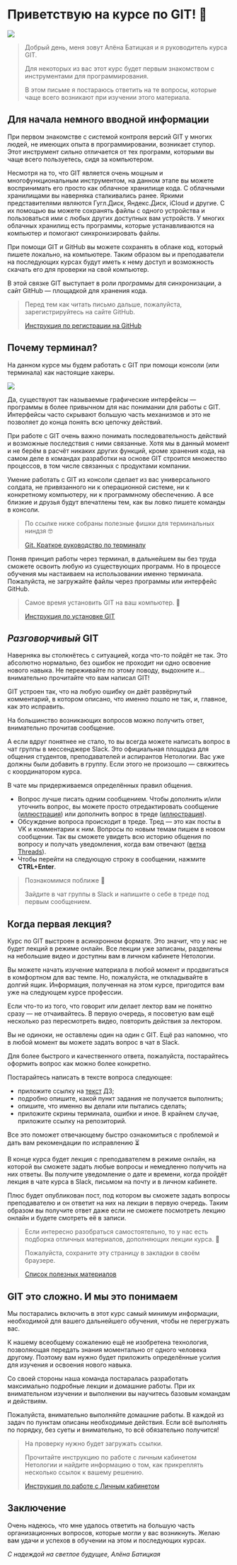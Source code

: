 # Приветствую на курсе по GIT! 🖖

![](ABatickaya.jpg)
> Добрый день, меня зовут Алёна Батицкая и я руководитель курса GIT. 
> 
>Для некоторых из вас этот курс будет первым знакомством с инструментами для программирования.
> 
>В этом письме я постараюсь ответить на те вопросы, которые чаще всего возникают при изучении этого материала. 

## Для начала немного вводной информации

При первом знакомстве с системой контроля версий GIT у многих людей, не имеющих опыта в программировании, возникает ступор. Этот инструмент сильно отличается от тех программ, которыми вы чаще всего пользуетесь, сидя за компьютером.

Несмотря на то, что GIT является очень мощным и многофункциональным инструментом, на данном этапе вы можете воспринимать его просто как облачное хранилище кода. С облачными хранилищами вы наверняка сталкивались ранее. Яркими представителями являются Гугл.Диск, Яндекс.Диск, iCloud и другие. С их помощью вы можете сохранять файлы с одного устройства и пользоваться ими с любых других доступных вам устройств. У многих облачных хранилищ есть программы, которые устанавливаются на компьютер и помогают синхронизировать файлы. 

При помощи GIT и GitHub вы можете сохранять в облаке код, который пишете локально, на компьютере. Таким образом вы и преподаватели на последующих курсах будут иметь к нему доступ и возможность скачать его для проверки на свой компьютер. 

В этой связке GIT выступает в роли _программы_ для синхронизации, а сайт GitHub — площадкой для хранения кода. 

> Перед тем как читать письмо дальше, пожалуйста, зарегистрируйтесь на сайте GitHub. 
> 
>[Инструкция по регистрации на GitHub](https://netology-code.github.io/guides/github/)

## Почему терминал?
На данном курсе мы будем работать с GIT при помощи консоли (или терминала) как настоящие хакеры. 

![](haker.jpg)

Да, существуют так называемые графические интерфейсы — программы в более привычном для нас понимании для работы с GIT. Интерфейсы часто скрывают большую часть механизмов и это не позволяет до конца понять всю цепочку действий.

При работе с GIT очень важно понимать последовательность действий и возможные последствия с ними связанные. Хотя мы в данный момент и не берём в расчёт никаких других функций, кроме хранения кода, на самом деле в командах разработки на основе GIT строится множество процессов, в том числе связанных с продуктами компании. 

Умение работать с GIT  из консоли сделает из вас универсального солдата, не привязанного ни к операционной системе, ни к конкретному компьютеру, ни к программному обеспечению. А все близкие и друзья будут впечатлены тем, как вы ловко пишете команды в консоли. 

> По ссылке ниже собраны полезные фишки для терминальных ниндзя 🤓
> 
> [Git. Краткое руководство по терминалу](https://netology-code.github.io/guides/git-terminal/git-terminal.html)

Поняв принцип работы через терминал, в дальнейшем вы без труда сможете освоить любую из существующих программ. Но в процессе обучения мы настаиваем на использовании именно терминала. Пожалуйста, не загружайте файлы через программы или интерфейс GitHub.

> Самое время установить GIT на ваш компьютер. 👾 
> 
>[Инструкция по установке GIT](https://netology-code.github.io/guides/git/)

## _Разговорчивый_ GIT

Наверняка вы столкнётесь с ситуацией, когда что-то пойдёт не так. Это абсолютно нормально, без ошибок не проходит ни одно освоение нового навыка. Не переживайте по этому поводу, выдохните и... внимательно прочитайте что вам написал GIT!

GIT устроен так, что на любую ошибку он даёт развёрнутый комментарий, в котором описано, что именно пошло не так, и, главное, как это исправить. 

На большинство возникающих вопросов можно получить ответ, внимательно прочитав сообщение. 

А если вдруг понятнее не стало, то вы всегда можете написать вопрос в чат группы в мессенджере Slack. Это официальная площадка для общения студентов, преподавателей и аспирантов Нетологии. Вас уже должны были добавить в группу. Если этого не произошло — свяжитесь с координатором курса. 

В чате мы придерживаемся определённых правил общения. 
* Вопрос лучше писать одним сообщением. Чтобы дополнить и/или уточнить вопрос, вы можете просто отредактировать сообщение ([иллюстрация](https://prnt.sc/ujkeqx)) или дополнить вопрос в треде ([иллюстрация](https://prnt.sc/ujk7cx)).
* Обсуждение вопроса происходит в треде. Тред — это как посты в VK и комментарии к ним. Вопросы по новым темам пишем в новом сообщении. Так вы сможете увидеть всю историю общения по вопросу и получать уведомления, когда вам отвечают ([ветка Threads](https://prnt.sc/ujk8e9)).
* Чтобы перейти на следующую строку в сообщении, нажмите **CTRL+Enter**.

> Познакомимся поближе 🤝
> 
> Зайдите в чат группы в Slack и напишите о себе в треде под первым сообщением.

## Когда первая лекция?

Курс по GIT выстроен в асинхронном формате. Это значит, что у нас не будет лекций в режиме онлайн. Все лекции уже записаны, разделены на небольшие видео и доступны вам в личном кабинете Нетологии. 

Вы можете начать изучение материала в любой момент и продвигаться в комфортном для вас темпе. Но, пожалуйста, не откладывайте в долгий ящик. Информация, полученная на этом курсе, пригодится вам уже на следующем курсе профессии. 

Если что-то из того, что говорит или делает лектор вам не понятно сразу — не отчаивайтесь.
В первую очередь, я посоветую вам ещё несколько раз пересмотреть видео, повторить действия за лектором.  

Вы не одиноки, не оставлены один на один с GIT. Ещё раз напомню, что в любой момент вы можете задать вопрос в чат в Slack. 

Для более быстрого и качественного ответа, пожалуйста, постарайтесь оформить вопрос как можно более конкретно. 

Постарайтесь написать в тексте вопроса следующее:
* приложите ссылку на [текст](https://prnt.sc/ujkai4) ДЗ;
* подробно опишите, какой пункт задания не получается выполнить;
* опишите, что именно вы делали или пытались сделать;
* приложите скрины терминала, ошибки и иное. В крайнем случае, приложите ссылку на репозиторий.

Все это поможет отвечающему быстро ознакомиться с проблемой и дать вам рекомендации по исправлению ⏳

В конце курса будет лекция с преподавателем в режиме онлайн, на которой вы сможете задать любые вопросы и немедленно получить на них ответы. Вы получите уведомление о дате и времени, когда пройдёт лекция в чате курса в Slack, письмом на почту и в личном кабинете. 

Плюс будет опубликован пост, под котором вы сможете задать вопросы преподавателю и он ответит на них на лекции в первую очередь. Таким образом вы получите ответ даже если не сможете посмотреть лекцию онлайн и будете смотреть её в записи.

> Если интересно разобраться самостоятельно, то у нас есть подборка отличных материалов, дополняющих лекции курса. 🔗
>
> Пожалуйста, сохраните эту страницу в закладки в своём браузере.
>
> [Список полезных материалов](https://netology-code.github.io/guides/git-links/)

## GIT это сложно. И мы это понимаем

Мы постарались включить в этот курс самый минимум информации, необходимой для вашего дальнейшего обучения, чтобы не перегружать вас. 

К нашему всеобщему сожалению ещё не изобретена технология, позволяющая передать знания моментально от одного человека другому. Поэтому вам нужно будет приложить определённые усилия для изучения и освоения нового навыка. 

Со своей стороны наша команда постаралась разработать максимально подробные лекции и домашние работы. При их внимательном изучении и выполнении вы научитесь базовым командам и действиям. 

Пожалуйста, внимательно выполняйте домашние работы. В каждой из задач по пунктам описаны необходимые действия. Если всё выполнять по порядку, без суеты и внимательно, то всё обязательно получится!

> На проверку нужно будет загружать ссылки. 
>
> Прочитайте инструкцию по работе с личным кабинетом Нетологии и найдите информацию о том, как прикреплять несколько ссылок к вашему решению.
>
> [Инструкция по работе с Личным кабинетом](https://netology-code.github.io/guides/account/)

## Заключение

Очень надеюсь, что мне удалось ответить на большую часть организационных вопросов, которые могли у вас возникнуть. Желаю вам удачи и успехов в обучении на этом и последующих курсах. 

_С надеждой на светлое будущее, Алёна Батицкая_

